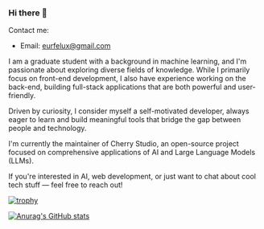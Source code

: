 ### Hi there 👋

Contact me: 
- Email: <a href="mailto:eurfelux@gmail.com">eurfelux@gmail.com</a>

I am a graduate student with a background in machine learning, and I'm passionate about exploring diverse fields of knowledge. While I primarily focus on front-end development, I also have experience working on the back-end, building full-stack applications that are both powerful and user-friendly.

Driven by curiosity, I consider myself a self-motivated developer, always eager to learn and build meaningful tools that bridge the gap between people and technology.

I'm currently the maintainer of Cherry Studio, an open-source project focused on comprehensive applications of AI and Large Language Models (LLMs).

If you're interested in AI, web development, or just want to chat about cool tech stuff — feel free to reach out!

[![trophy](https://trophygh.kolioaris.xyz/?username=eurfelux)](https://github.com/ryo-ma/github-profile-trophy)

[![Anurag's GitHub stats](https://github-readme-stats.vercel.app/api?username=eurfelux&theme=tokyonight)](https://github.com/anuraghazra/github-readme-stats)

<!--
**EurFelux/eurfelux** is a ✨ _special_ ✨ repository because its `README.md` (this file) appears on your GitHub profile.

Here are some ideas to get you started:

- 🔭 I’m currently working on ...
- 🌱 I’m currently learning ...
- 👯 I’m looking to collaborate on ...
- 🤔 I’m looking for help with ...
- 💬 Ask me about ...
- 📫 How to reach me: ...
- 😄 Pronouns: ...
- ⚡ Fun fact: ...
-->
